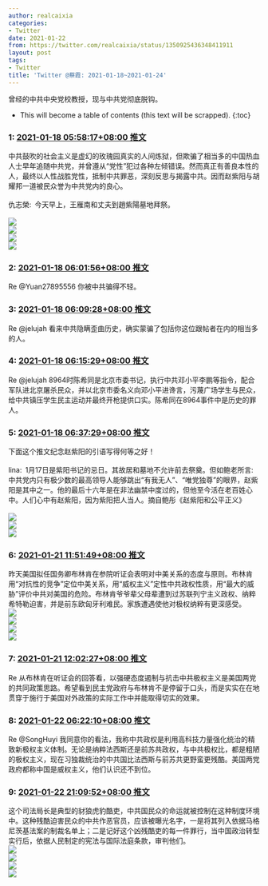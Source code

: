 ```yaml
---
author: realcaixia
categories:
- Twitter
date: 2021-01-22
from: https://twitter.com/realcaixia/status/1350925436348411911
layout: post
tags:
- Twitter
title: 'Twitter @蔡霞: 2021-01-18~2021-01-24'
---
```


曾经的中共中央党校教授，现与中共党彻底脱钩。 

* This will become a table of contents (this text will be scrapped).
{:toc}

### 1: [2021-01-18 05:58:17+08:00 推文](https://twitter.com/realcaixia/status/1350925436348411911)

中共鼓吹的社会主义是虚幻的玫瑰园真实的人间炼狱，但欺骗了相当多的中国热血人士早年追随中共党，并曾遵从“党性”犯过各种左倾错误。然而真正有善良本性的人，最终以人性战胜党性，抵制中共罪恶，深刻反思与揭露中共。因而赵紫阳与胡耀邦一道被民众誉为中共党内的良心。<br><br>仇志榮: 今天早上，王雁南和丈夫到趙紫陽墓地拜祭。<br><br><img style src="https://pbs.twimg.com/media/Er6z7GDVkAAigqr?format=jpg&name=orig" referrerpolicy="no-referrer"><br><img style src="https://pbs.twimg.com/media/Er6z7GiVkAEw3Q2?format=jpg&name=orig" referrerpolicy="no-referrer"><br><img style src="https://pbs.twimg.com/media/Er6z7GlUYAIv9pr?format=jpg&name=orig" referrerpolicy="no-referrer"><br><img style src="https://pbs.twimg.com/media/Er6z7GhVoAAzVf8?format=jpg&name=orig" referrerpolicy="no-referrer">

### 2: [2021-01-18 06:01:56+08:00 推文](https://twitter.com/realcaixia/status/1350926354875871232)

Re @Yuan27895556 你被中共骗得不轻。

### 3: [2021-01-18 06:09:28+08:00 推文](https://twitter.com/realcaixia/status/1350928251267534865)

Re @jelujah 看来中共隐瞒歪曲历史，确实蒙骗了包括你这位跟帖者在内的相当多的人。

### 4: [2021-01-18 06:15:29+08:00 推文](https://twitter.com/realcaixia/status/1350929765021200384)

Re @jelujah 8964时陈希同是北京市委书记，执行中共邓小平李鹏等指令，配合军队进北京屠杀民众，并以北京市委名义向邓小平进谗言，污蔑广场学生与民众，给中共镇压学生民主运动并最终开枪提供口实。陈希同在8964事件中是历史的罪人。

### 5: [2021-01-18 06:37:29+08:00 推文](https://twitter.com/realcaixia/status/1350935299573096450)

下面这个推文纪念赵紫阳的引语写得何等之好！<br><br>lina: 1月17日是紫阳书记的忌日。其故居和墓地不允许前去祭奠。但如鲍老所言:中共党内只有极少数的最高领导人能够跳出“有我无人”、“唯党独尊”的眼界，赵紫阳是其中之一。他的最后十六年是在非法幽禁中度过的，但他至今活在老百姓心中。人们心中有赵紫阳，因为紫阳把人当人。摘自鲍彤《赵紫阳和公平正义》<br><br><img style src="https://pbs.twimg.com/media/Er8gbKcU0AI2yYG?format=jpg&name=orig" referrerpolicy="no-referrer"><br><img style src="https://pbs.twimg.com/media/Er8gbcAUwAAytZk?format=jpg&name=orig" referrerpolicy="no-referrer"><br><img style src="https://pbs.twimg.com/media/Er8gb5zVEAEIg1t?format=jpg&name=orig" referrerpolicy="no-referrer">

### 6: [2021-01-21 11:51:49+08:00 推文](https://twitter.com/realcaixia/status/1352101568619945984)

昨天美国拟任国务卿布林肯在参院听证会表明对中美关系的态度与原则。布林肯用“对抗性的竞争”定位中美关系，用“威权主义”定性中共政权性质，用“最大的威胁”评价中共对美国的危险。布林肯爷爷辈父母辈遭到过苏联列宁主义政权、纳粹希特勒迫害，并是前东欧匈牙利难民。家族遭遇使他对极权纳粹有更深感受。<br><img style src="https://pbs.twimg.com/media/EsOhMdTXAAEYwKx?format=jpg&name=orig" referrerpolicy="no-referrer"><br><img style src="https://pbs.twimg.com/media/EsOhMzUXUAU05vm?format=jpg&name=orig" referrerpolicy="no-referrer"><br><img style src="https://pbs.twimg.com/media/EsOhNCzW8AU6Nu7?format=jpg&name=orig" referrerpolicy="no-referrer"><br><img style src="https://pbs.twimg.com/media/EsOhNTEXUAw4D8k?format=jpg&name=orig" referrerpolicy="no-referrer">

### 7: [2021-01-21 12:02:27+08:00 推文](https://twitter.com/realcaixia/status/1352104242887192576)

Re 从布林肯在听证会的回答看，以强硬态度遏制与抗击中共极权主义是美国两党的共同政策思路。希望看到民主党政府与布林肯不是停留于口头，而是实实在在地贯穿于施行于美国对外政策的实际工作中并能取得切实的效果。

### 8: [2021-01-22 06:22:10+08:00 推文](https://twitter.com/realcaixia/status/1352380998764421121)

Re @SongHuyi 我同意你的看法，我称中共政权是利用高科技力量强化统治的精致新极权主义体制。无论是纳粹法西斯还是前苏共政权，与中共极权比，都是粗陋的极权主义，现在习独裁统治的中共国比法西斯与前苏共更野蛮更残酷。美国两党政府都称中国是威权主义，他们认识还不到位。

### 9: [2021-01-22 21:09:52+08:00 推文](https://twitter.com/realcaixia/status/1352604394550947844)

这个司法局长是典型的豺狼虎豹酷吏，中共国民众的命运就被控制在这种制度环境中。这种残酷迫害民众的中共作恶官员，应该被曝光名字，一是将其列入依据马格尼茨基法案的制裁名单上；二是记好这个凶残酷吏的每一件罪行，当中国政治转型实行后，依据人民制定的宪法与国际法庭条款，审判他们。<br><img style src="https://pbs.twimg.com/media/EsVqgEoXEAIiDXS?format=jpg&name=orig" referrerpolicy="no-referrer"><br><img style src="https://pbs.twimg.com/media/EsVqge9XAAApuM0?format=jpg&name=orig" referrerpolicy="no-referrer"><br><img style src="https://pbs.twimg.com/media/EsVqhBEWMAEnpDQ?format=jpg&name=orig" referrerpolicy="no-referrer"><br><img style src="https://pbs.twimg.com/media/EsVqhiLXMAog5yM?format=jpg&name=orig" referrerpolicy="no-referrer">

